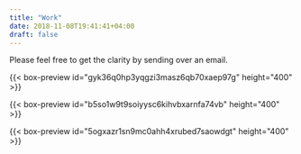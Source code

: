 ```yaml
---
title: "Work"
date: 2018-11-08T19:41:41+04:00
draft: false
---
```


Please feel free to get the clarity by sending over an email.

{{< box-preview id="gyk36q0hp3yqgzi3masz6qb70xaep97g" height="400" >}}

{{< box-preview id="b5so1w9t9soiyysc6kihvbxarnfa74vb" height="400" >}}

{{< box-preview id="5ogxazr1sn9mc0ahh4xrubed7saowdgt" height="400" >}}
